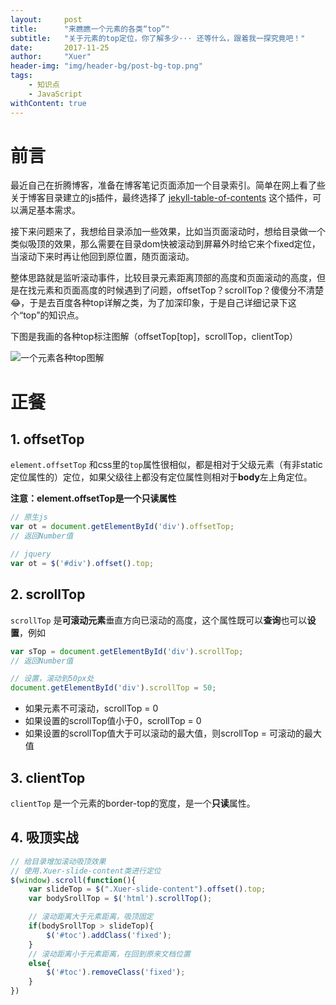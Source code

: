 ```yaml
---
layout:     post
title:      "来瞧瞧一个元素的各类“top”"
subtitle:   "关于元素的top定位，你了解多少··· 还等什么，跟着我一探究竟吧！"
date:       2017-11-25
author:     "Xuer"
header-img: "img/header-bg/post-bg-top.png"
tags:
    - 知识点
    - JavaScript
withContent: true
---
```


# 前言

最近自己在折腾博客，准备在博客笔记页面添加一个目录索引。简单在网上看了些关于博客目录建立的js插件，最终选择了 [jekyll-table-of-contents](https://github.com/ghiculescu/jekyll-table-of-contents) 这个插件，可以满足基本需求。

接下来问题来了，我想给目录添加一些效果，比如当页面滚动时，想给目录做一个类似吸顶的效果，那么需要在目录dom快被滚动到屏幕外时给它来个fixed定位，当滚动下来时再让他回到原位置，随页面滚动。

整体思路就是监听滚动事件，比较目录元素距离顶部的高度和页面滚动的高度，但是在找元素和页面高度的时候遇到了问题，offsetTop？scrollTop？傻傻分不清楚😂，于是去百度各种top详解之类，为了加深印象，于是自己详细记录下这个“top”的知识点。

下图是我画的各种top标注图解（offsetTop[top]，scrollTop，clientTop）

![一个元素各种top图解]({{site.baseurl}}/img/in-post/post-top/top.png)

# 正餐

## 1. offsetTop

`element.offsetTop` 和css里的`top`属性很相似，都是相对于父级元素（有非static定位属性的）定位，如果父级往上都没有定位属性则相对于**body**左上角定位。

**注意：element.offsetTop是一个只读属性**

```javascript
// 原生js
var ot = document.getElementById('div').offsetTop;
// 返回Number值

// jquery
var ot = $('#div').offset().top;
```

## 2. scrollTop

`scrollTop` 是**可滚动元素**垂直方向已滚动的高度，这个属性既可以**查询**也可以**设置**，例如

```javascript
var sTop = document.getElementById('div').scrollTop;
// 返回Number值

// 设置，滚动到50px处
document.getElementById('div').scrollTop = 50;
```

* 如果元素不可滚动，scrollTop = 0
* 如果设置的scrollTop值小于0，scrollTop = 0
* 如果设置的scrollTop值大于可以滚动的最大值，则scrollTop = 可滚动的最大值

## 3. clientTop

`clientTop` 是一个元素的border-top的宽度，是一个**只读**属性。

## 4. 吸顶实战

```javascript
// 给目录增加滚动吸顶效果
// 使用.Xuer-slide-content类进行定位
$(window).scroll(function(){
    var slideTop = $(".Xuer-slide-content").offset().top;
    var bodySrollTop = $('html').scrollTop();

    // 滚动距离大于元素距离，吸顶固定
    if(bodySrollTop > slideTop){
        $('#toc').addClass('fixed');
    }
    // 滚动距离小于元素距离，在回到原来文档位置
    else{
        $('#toc').removeClass('fixed');
    }
})
```


